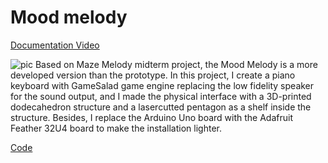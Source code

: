 # Mood melody

[Documentation Video](https://vimeo.com/user46686426/review/334780461/9be6821f8c)

![pic](./IMG/finishedInstallation.jpg)
Based on Maze Melody midterm project, the Mood Melody is a more developed version than the prototype.
In this project, I create a piano keyboard with GameSalad game engine replacing the low fidelity speaker for the sound output, and I made the physical interface with a 3D-printed dodecahedron structure and a lasercutted pentagon as a shelf inside the structure. Besides, I replace the Arduino Uno board with the Adafruit Feather 32U4 board to make the installation lighter.

[Code](https://github.com/griffinxzh/CIM642_Physical_Computing/blob/master/Final/code/05-02Final_Gamesalad/05-02Final_Gamesalad.ino)
